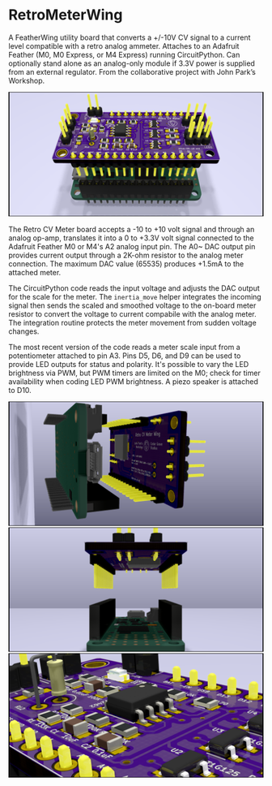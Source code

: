 # RetroMeterWing

A FeatherWing utility board that converts a +/-10V CV signal to a current level compatible with a retro analog ammeter. Attaches to an Adafruit Feather (M0, M0 Express, or M4 Express) running CircuitPython. Can optionally stand alone as an analog-only module if 3.3V power is supplied from an external regulator. From the collaborative project with John Park’s Workshop.

![Retro CV Meter Wing and M4 Express Rendering](https://github.com/CedarGroveStudios/RetroMeterWing/blob/master/retro%20meter%20v03.png)

The Retro CV Meter board accepts a -10 to +10 volt signal and through an analog op-amp, translates it into a 0 to +3.3V volt signal connected to the Adafruit Feather M0 or M4's A2 analog input pin. The A0~ DAC output pin provides current output through a 2K-ohm resistor to the analog meter connection. The maximum DAC value (65535) produces +1.5mA to the attached meter.

The CircuitPython code reads the input voltage and adjusts the DAC output for the scale for the meter. The ``inertia_move`` helper integrates the incoming signal then sends the scaled and smoothed voltage to the on-board meter resistor to convert the voltage to current compabile with the analog meter. The integration routine protects the meter movement from sudden voltage changes.

The most recent version of the code reads a meter scale input from a potentiometer attached to pin A3. Pins D5, D6, and D9 can be used to provide LED outputs for status and polarity. It's possible to vary the LED brightness via PWM, but PWM timers are limited on the M0; check for timer availability when coding LED PWM brightness. A piezo speaker is attached to D10.

![Retro CV Meter and M4 Express Close Rendering](https://github.com/CedarGroveStudios/RetroMeterWing/blob/master/retro%20meter%20v03%20bottom.png)
![Retro CV Meter and M4 Express Close Rendering](https://github.com/CedarGroveStudios/RetroMeterWing/blob/master/retro%20meter%20v03%20piezo.png)
![Retro CV Meter and M4 Express Close Rendering](https://github.com/CedarGroveStudios/RetroMeterWing/blob/master/retro%20meter%20v03%20close.png)
